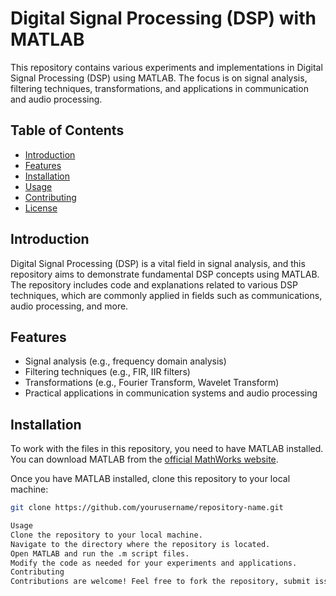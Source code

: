 # Digital Signal Processing (DSP) with MATLAB

This repository contains various experiments and implementations in Digital Signal Processing (DSP) using MATLAB. The focus is on signal analysis, filtering techniques, transformations, and applications in communication and audio processing.

## Table of Contents
- [Introduction](#introduction)
- [Features](#features)
- [Installation](#installation)
- [Usage](#usage)
- [Contributing](#contributing)
- [License](#license)

## Introduction

Digital Signal Processing (DSP) is a vital field in signal analysis, and this repository aims to demonstrate fundamental DSP concepts using MATLAB. The repository includes code and explanations related to various DSP techniques, which are commonly applied in fields such as communications, audio processing, and more.

## Features

- Signal analysis (e.g., frequency domain analysis)
- Filtering techniques (e.g., FIR, IIR filters)
- Transformations (e.g., Fourier Transform, Wavelet Transform)
- Practical applications in communication systems and audio processing

## Installation

To work with the files in this repository, you need to have MATLAB installed. You can download MATLAB from the [official MathWorks website](https://www.mathworks.com/products/matlab.html).

Once you have MATLAB installed, clone this repository to your local machine:

```bash
git clone https://github.com/yourusername/repository-name.git

Usage
Clone the repository to your local machine.
Navigate to the directory where the repository is located.
Open MATLAB and run the .m script files.
Modify the code as needed for your experiments and applications.
Contributing
Contributions are welcome! Feel free to fork the repository, submit issues, or send pull requests to improve the code.
